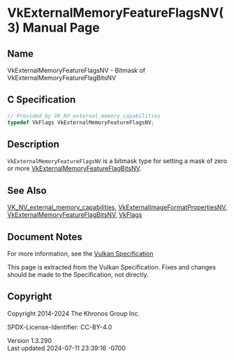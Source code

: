 # VkExternalMemoryFeatureFlagsNV(3) Manual Page

## Name

VkExternalMemoryFeatureFlagsNV - Bitmask of
VkExternalMemoryFeatureFlagBitsNV



## <a href="#_c_specification" class="anchor"></a>C Specification

``` c
// Provided by VK_NV_external_memory_capabilities
typedef VkFlags VkExternalMemoryFeatureFlagsNV;
```

## <a href="#_description" class="anchor"></a>Description

`VkExternalMemoryFeatureFlagsNV` is a bitmask type for setting a mask of
zero or more
[VkExternalMemoryFeatureFlagBitsNV](https://registry.khronos.org/vulkan/specs/1.3-extensions/man/html/VkExternalMemoryFeatureFlagBitsNV.html).

## <a href="#_see_also" class="anchor"></a>See Also

[VK_NV_external_memory_capabilities](https://registry.khronos.org/vulkan/specs/1.3-extensions/man/html/VK_NV_external_memory_capabilities.html),
[VkExternalImageFormatPropertiesNV](https://registry.khronos.org/vulkan/specs/1.3-extensions/man/html/VkExternalImageFormatPropertiesNV.html),
[VkExternalMemoryFeatureFlagBitsNV](https://registry.khronos.org/vulkan/specs/1.3-extensions/man/html/VkExternalMemoryFeatureFlagBitsNV.html),
[VkFlags](https://registry.khronos.org/vulkan/specs/1.3-extensions/man/html/VkFlags.html)

## <a href="#_document_notes" class="anchor"></a>Document Notes

For more information, see the <a
href="https://registry.khronos.org/vulkan/specs/1.3-extensions/html/vkspec.html#VkExternalMemoryFeatureFlagsNV"
target="_blank" rel="noopener">Vulkan Specification</a>

This page is extracted from the Vulkan Specification. Fixes and changes
should be made to the Specification, not directly.

## <a href="#_copyright" class="anchor"></a>Copyright

Copyright 2014-2024 The Khronos Group Inc.

SPDX-License-Identifier: CC-BY-4.0

Version 1.3.290  
Last updated 2024-07-11 23:39:16 -0700
